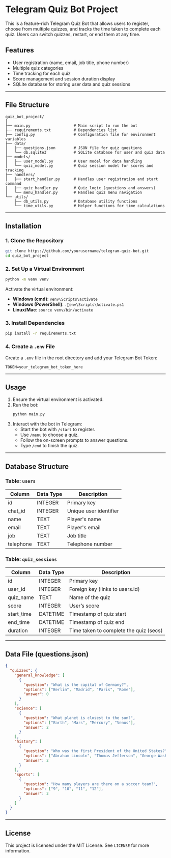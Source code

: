 # Telegram Quiz Bot Project

This is a feature-rich Telegram Quiz Bot that allows users to register, choose from multiple quizzes, and tracks the time taken to complete each quiz. Users can switch quizzes, restart, or end them at any time.

## **Features**
- User registration (name, email, job title, phone number)
- Multiple quiz categories
- Time tracking for each quiz
- Score management and session duration display
- SQLite database for storing user data and quiz sessions

---

## **File Structure**
```plaintext
quiz_bot_project/
│
├── main.py                   # Main script to run the bot
├── requirements.txt          # Dependencies list
├── config.py                 # Configuration file for environment variables
├── data/
│   ├── questions.json        # JSON file for quiz questions
│   └── db.sqlite3            # SQLite database for user and quiz data
├── models/
│   ├── user_model.py         # User model for data handling
│   └── quiz_model.py         # Quiz session model for scores and tracking
├── handlers/
│   ├── start_handler.py      # Handles user registration and start command
│   ├── quiz_handler.py       # Quiz logic (questions and answers)
│   └── menu_handler.py       # Handles quiz menu navigation
└── utils/
    ├── db_utils.py           # Database utility functions
    └── time_utils.py         # Helper functions for time calculations
```

---

## **Installation**

### **1. Clone the Repository**
```bash
git clone https://github.com/yourusername/telegram-quiz-bot.git
cd quiz_bot_project
```

### **2. Set Up a Virtual Environment**
```bash
python -m venv venv
```
Activate the virtual environment:
- **Windows (cmd)**: `venv\Scripts\activate`
- **Windows (PowerShell)**: `.env\Scripts\Activate.ps1`
- **Linux/Mac**: `source venv/bin/activate`

### **3. Install Dependencies**
```bash
pip install -r requirements.txt
```

### **4. Create a `.env` File**
Create a `.env` file in the root directory and add your Telegram Bot Token:
```
TOKEN=your_telegram_bot_token_here
```

---

## **Usage**
1. Ensure the virtual environment is activated.
2. Run the bot:
   ```bash
   python main.py
   ```
3. Interact with the bot in Telegram:
   - Start the bot with `/start` to register.
   - Use `/menu` to choose a quiz.
   - Follow the on-screen prompts to answer questions.
   - Type `/end` to finish the quiz.

---

## **Database Structure**
### Table: `users`
| Column    | Data Type | Description                    |
|-----------|-----------|--------------------------------|
| id        | INTEGER   | Primary key                    |
| chat_id   | INTEGER   | Unique user identifier         |
| name      | TEXT      | Player's name                  |
| email     | TEXT      | Player's email                 |
| job       | TEXT      | Job title                      |
| telephone | TEXT      | Telephone number               |

### Table: `quiz_sessions`
| Column    | Data Type | Description                             |
|-----------|-----------|-----------------------------------------|
| id        | INTEGER   | Primary key                             |
| user_id   | INTEGER   | Foreign key (links to users.id)         |
| quiz_name | TEXT      | Name of the quiz                        |
| score     | INTEGER   | User’s score                          |
| start_time| DATETIME  | Timestamp of quiz start                 |
| end_time  | DATETIME  | Timestamp of quiz end                   |
| duration  | INTEGER   | Time taken to complete the quiz (secs)  |

---

## **Data File (questions.json)**
```json
{
  "quizzes": {
    "general_knowledge": [
      {
        "question": "What is the capital of Germany?",
        "options": ["Berlin", "Madrid", "Paris", "Rome"],
        "answer": 0
      }
    ],
    "science": [
      {
        "question": "What planet is closest to the sun?",
        "options": ["Earth", "Mars", "Mercury", "Venus"],
        "answer": 2
      }
    ],
    "history": [
      {
        "question": "Who was the first President of the United States?",
        "options": ["Abraham Lincoln", "Thomas Jefferson", "George Washington", "John Adams"],
        "answer": 2
      }
    ],
    "sports": [
      {
        "question": "How many players are there on a soccer team?",
        "options": ["9", "10", "11", "12"],
        "answer": 2
      }
    ]
  }
}
```

---

## **License**
This project is licensed under the MIT License. See `LICENSE` for more information.

